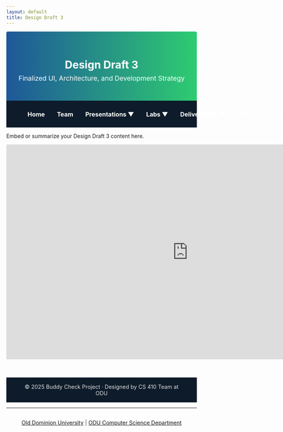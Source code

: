 ```yaml
---
layout: default
title: Design Draft 3
---
```


<!-- HEADER SECTION -->
<div style="background: linear-gradient(to right, #1e5799, #2ecc71); padding: 2rem 1rem; text-align: center; border-radius: 4px 4px 0 0;">
  <h1 style="color: white; margin-bottom: 0.5rem;">Design Draft 3</h1>
  <p style="font-size: 1.1rem; color: white; margin-top: 0;">Finalized UI, Architecture, and Development Strategy</p>
</div>

<style>
.navbar {
  display: flex;
  align-items: center;
  justify-content: flex-start;    
  flex-wrap: nowrap;
  background-color: #0d1b2a;
  padding: 1rem 2.5rem;           
  font-size: 1rem;
                    
}

.navbar a, .dropdown > span {
  color: #ffffff;
  text-decoration: none;
  padding: 0.6rem 1rem;
  border-radius: 5px;
  font-weight: bold;
  white-space: nowrap;
}

.navbar a:hover, .dropdown:hover > span {
  background-color: #1e5799;
}

.dropdown {
  position: relative;
  display: inline-block;
}

.dropdown-content {
  display: none;
  position: absolute;
  background-color: white;
  min-width: 200px;
  box-shadow: 0 4px 6px rgba(0,0,0,0.15);
  z-index: 10;
  border-radius: 6px;
}

.dropdown-content a {
  color: black;
  padding: 10px 14px;
  display: block;
  text-decoration: none;
}

.dropdown:hover .dropdown-content {
  display: block;
}

 

  /* Footer */
  .footer {
    background-color: #0d1b2a;
    color: #e0e0e0;
    padding: 1rem 2rem;
    text-align: center;
    font-size: 0.9rem;
    margin-top: 3rem;
  }

 
</style>

<!-- NAVIGATION BAR -->
<div class="navbar">
  <a href="index.html">Home</a>
  <a href="team.html">Team</a>
  <div class="dropdown">
    <span>Presentations ▼</span>
    <div class="dropdown-content">
      <a href="feasibility-draft-1.html">Feasibility Draft 1</a>
      <a href="feasibility-draft-2.html">Feasibility Draft 2</a>
      <a href="feasibility-draft-3.html">Feasibility Draft 3</a>
      <a href="design-draft-1.html">Design Draft 1</a>
      <a href="design-draft-2.html">Design Draft 2</a>
      <a href="design-draft-3.html">Design Draft 3</a>
    </div>
  </div>
  <div class="dropdown">
    <span>Labs ▼</span>
    <div class="dropdown-content">
      <a href="labs.html">Lab 1 Outline</a>
    </div>
  </div>
  <div class="dropdown">
    <span>Deliverables ▼</span>
    <div class="dropdown-content">
      <a href="deliverables-overview.html">Overview</a>
      <a href="deliverables-process-flow.html">Process Flow</a>
      <a href="deliverables-mfcd.html">MFCD</a>
      <a href="deliverables-risk-matrix.html">Risk Matrix</a>
      <a href="deliverables-competition.html">Competition</a>
    </div>
  </div>
  <a href="glossary.html">Glossary</a>
  <a href="references.html">References</a>
</div>

<!-- HERO SECTION -->
<div class="content-card">
  <p>Embed or summarize your Design Draft 3 content here.</p>
<iframe src="https://docs.google.com/presentation/d/e/2PACX-1vQ45VKEbL-LhsY798vKyhdKGX7xVjDvOvQFdKKxrcn9Kiny7ky_m1EyavOa2G4p5A/pubembed?start=true&loop=true&delayms=5000" frameborder="0" width="960" height="569" allowfullscreen="true" mozallowfullscreen="true" webkitallowfullscreen="true"></iframe>
</div>

<!-- FOOTER -->
<div class="footer">
  © 2025 Buddy Check Project · Designed by CS 410 Team at ODU
</div>


<hr />
<footer style="text-align: center; font-size: 0.9rem; padding: 1rem 0; color: #444;">
  <a href="https://www.odu.edu/" target="_blank">Old Dominion University</a> |
  <a href="https://www.odu.edu/computer-science" target="_blank">ODU Computer Science Department</a>
</footer>
